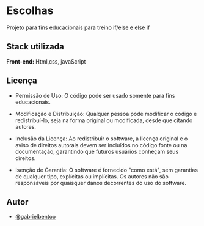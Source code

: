 
# Escolhas


Projeto para fins educacionais para treino if/else e else if





## Stack utilizada

**Front-end:** Html,css, javaScript




## Licença

- Permissão de Uso: O código pode ser usado somente para fins educacionais.

- Modificação e Distribuição: Qualquer pessoa pode modificar o código e redistribuí-lo, seja na forma original ou modificada, desde que citando autores.

- Inclusão da Licença: Ao redistribuir o software, a licença original e o aviso de direitos autorais devem ser incluídos no código fonte ou na documentação, garantindo que futuros usuários conheçam seus direitos.

- Isenção de Garantia: O software é fornecido "como está", sem garantias de qualquer tipo, explícitas ou implícitas. Os autores não são responsáveis por quaisquer danos decorrentes do uso do software.


## Autor

- [@gabrielbentoo](https://www.github.com/gabrielbentoo)

